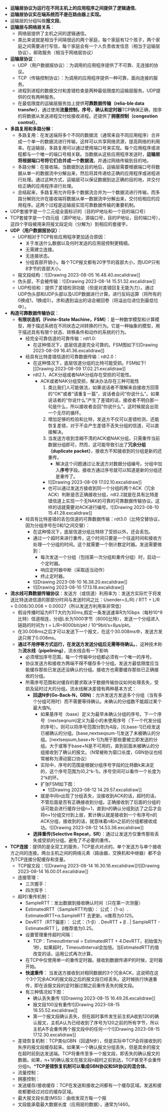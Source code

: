 - **运输层协议为运行在不同主机上的应用程序之间提供了逻辑通信**。
- **运输层协议实在端系统而不是在路由器上实现。**
- 运输层的分组叫做**报文段**。
- **运输层与网络层关系**：
	- 网络层提供了主机之间的逻辑通信。
	- 类比来说就是相当于间隔很远的两个家庭，每个家庭有12个孩子，两个家庭之间需要进行写信，每个家庭会有一个人负责收发信息（相当于运输层协议），邮政服务（相当于网络层协议）
- **运输层协议**：
	- UDP（用户数据报协议）：为调用的应用程序提供了不可靠、无连接的协议。
	- TCP（传输控制协议）：为调用的应用程序提供一种可靠，面向连接的服务。
	- 进程到进程的数据交付和差错检查是两种最低限度的运输层服务。UDP提供的仅有两种服务。
	- 在最低限度的运输层服务加上提供**可靠数据传输（relia-ble data transfer）**，通过使用**流量控制，序号，确认和定时器**TCP确保正确，按序的将数据从发送进程交付给接收进程。还提供了**拥塞控制（congestion control）**。
- **多路复用和多路分解**：
	- 多路复用：在发送端将多个不同的数据流（通常来自不同应用程序）合并成一个单一的数据流进行传输，这样可以共享网络资源，提高网络的利用率。在运输层，多路复用可以通过使用端口号来实现。每个应用程序或进程都与一个唯一的端口号相关联。当数据从这些应用程序发送时，**运输层将根据端口号将它们合并成一个数据流**，并通过网络传输到目的地。
	- 多路分解：在接收端，当数据到达目的地后，运输层需要根据端口号将数据从单一的数据流中分解出来，然后将其传递给正确的应用程序或进程进行处理。通过这种方式，运输层可以保证数据到达正确的目的地，并交付给正确的应用程序进行处理。
	- 总结起来，多路复用允许将多个数据流合并为一个数据流进行传输，而多路分解则允许在接收端将数据从单一数据流中分解出来，交付给相应的应用程序。这两个过程是运输层实现可靠数据传输的重要机制。
- UDP套接字是一个二元组全面标识的（目的IP地址和一个目的端口号）
- TCP套接字是一个四元组（源IP地址，源端口号，目的IP地址，目的端口号），这四个字段被用来将报文段定向（分解为）到相应的套接字。
- **UDP（用户数据报协议）**：
	- UDP相对于TCP有些应用程序更加适合原因：
		- 关于发送什么数据以及何时发送的应用层控制更精细。
		- 无需建立连接。
		- 无连接状态。
		- 分组首部开销小。每个TCP报文都有20字节的首部大小，而UDP只有8字节的首部大小。
	- 报文段结构：![[Drawing 2023-08-05 16.48.40.excalidraw]]
	- 伪头部，不会被传输：![[Drawing 2023-08-14 15.51.32.excalidraw]]
	- UDP检验和：提供了差错检测功能（但是对差错回复无能为力）。通过UDP伪头部和UDP头部以及UDP数据进行计算。进行反码运算（将所有的0换成1，1换成0）。求和遇到溢出的话会被回卷（将溢出位进位到最低位中）。
- **构造可靠数据传输协议**：
	- **有限状态机（Finite-State Machine，FSM）**：是一种数学模型和计算模型，用于描述系统在不同状态之间转换的行为。它是一种抽象的模型，用于描述具有有限个状态、转移条件和动作的系统的行为。
		- 经完全可靠信道的可靠传输：rdt1.0:
			- 在这种情况下，底层信道是完全可靠的。FSM图如下![[Drawing 2023-08-09 16.41.36.excalidraw]]
		- 经具有比特差错信道的可靠数据传输：rdt2.0：
			- 在这种情况下，底层信道分组的比特可能受损。FSM如下![[Drawing 2023-08-09 17.02.21.excalidraw]]
			- rdt2.1，ACK分组或者NAK分组存在受损的可能性。
				- ACK或者NAK分组受损，解决办法存在三种可能性
					1. 类比我们人可能做法，如果说话者不理解来自接收方回答的“OK”或者“请重复一篇”，说话者会问“你说什么”。如果说话者的“你说什么”产生了差错的话，接收者不明白那一句是什么，所以接收者会回“你说什么”。这时候就会出现一个无尽的循环。
					2. 增加足够的检验和比特，发送方不仅可以差错检测，还能恢复差错，对于不会产生差错不丢失分组的信道，可以直接解决。
					3. 当发送方收到含糊不清的ACK或NAK分组，只需重传当前数据分组即可，然而，这可能导致引出了**冗余分组（duplicate packet）**，接收方不知接收到的分组是新的还重传。
						- 解决这个问题通过让发送方对数据分组编号。分组中加入**序号**字段。接收方通过序号就可以知道是新的分组还是重传了。
					- ![[Drawing 2023-08-09 17.02.10.excalidraw]]
					- 也可以通过发送方接收到同一个分组的两个ACK（冗余ACK）判断是否正确接收分组，rdt2.2就是在具有比特差错信道上实现一个无NAK的可靠的可靠数据传输协议。这样的话就需要对ACK进行编号。![[Drawing 2023-08-10 15.41.28.excalidraw]]
		- 经具有比特差错的丢包信道的可靠数据传输：rdt3.0（比特交替协议，因为分组序号在0和1之间交替）：
			- 在这种情况下，底层信道分组比特除了受损以外，还会丢包。
			- 通过一个超时来进行重传，这个时间只要是一个往返时间和接收方处理一个分组的时间。这个就需要一个倒计数定时器。发送需要做到：
				- 每次发送一个分组（包括第一次分组和重传分组）时，启动一个定时器。
				- 响应定时器中断（采取适当动作）
				- 终止定时器。
			- ![[Drawing 2023-08-10 16.38.20.excalidraw]]
			- ![[Drawing 2023-08-10 17.13.18.excalidraw]]
- **流水线可靠数据传输协议**：发送方（或信道）利用率为：发送方实际忙于将发送比特送进信道的那部分时间与发送时间之比：Usender=(L/R) / RTT + L/R = 0.008/30.008 = 0.00027（所以发送方利用率非常低） 
	- 假设传播时延为RTT大约为30ms,假定一条发送速率R为1Gbps（每秒10^9比特）信道相连，分组L长为1000字节（8000比特），发送一个分组进入链路的时间为 t = L/R=8000bit/pkt / 10^9bit/s=8μs/pkt。
	- 在30.008ms之后才可以发送下一个报文，在这个30.008ms中，发送方发送只用了0.008ms。 
	- **通过不用停等方式运行，在发送方发送分组后无需等待确认。**，这种技术称为**流水线（pipelining）**，流水线会有一下影响
		- 必须增加序号范围，每一个传输中分组都必须有一个唯一的序号。
		- 协议发送方和接收方两端不得不缓存多个分组。发送方最低限度应当能缓存那些已发送还没确认的分组。接收方也需要缓存那些已正确接收的分组。
		- 所需序号范围和对缓存的要求取决于数据传输协议如何处理丢失，受损及延时过大的分组。流水线解决差错有两种基本方式：
			- **回退N步(Go-Back-N，GBN)**：允许发送方发送多个分组（当有多个分组可用时）而不需要等待确认。未确认的分组数不能超过某个最大值N。
				- 如果基序号（base）定义为最早未确认分组的序号。下一个序号（nextseqnum)定义为最小的未使用序号（下一个代发分组的序号）。则可以将序号范围分割为4段，[0,base-1]已经发送已被确认的分组。[base,nextseqsum-1]发送了未被确认的分组。[nextseqsum,base+N-1]为用于那些要被立即发送的分组。大于或等于base+N是不可用的，直到前面未被确认的分组接收到了确认的报文。（N常被称为窗口长度，GBN协议也经常被称为滑动窗口协议）
				- 实际中，序号的范围是根据分组序号字段的比特数k来决定的，这个序号范围为(0,2^k-1)。序号空间可以看作一个长度为2^k的环。
				- 扩张FSM如下图：
					- ![[Drawing 2023-08-12 14.29.57.excalidraw]]
				- 就是中间n出现了分组丢失，没接收到ACK的话，超时的话，不管后面是否有正确接收到分组。正确接收到了后面的分组的话可能会进行缓存分组n+1，直到n的确认分组到达了之后才会将n+1分组交付到上层，累计确认就是接收到一个有序号n的ACK分组，接收到的话，就意味着n和n之前的分组都接收成功。![[Drawing 2023-08-12 14.53.38.excalidraw]]
			- **选择重传(Selective Repeat，SR）**：通过让发送方仅重传那些丢失或受损的分组。避免了不必要的重传。
- **TCP连接**：提供的是全双工的服务，TCP是点对点的。单个发送方与单个接收方之间的连接。两台主机之间的网络元素（路由器，交换机和中继器）都不会为TCP连接分配缓存和变量。
	- TCP报文段：![[Drawing 2023-08-14 16.30.16.excalidraw]]![[Drawing 2023-08-14 16.00.01.excalidraw]]
	- 连接管理：
		- 三次握手：
		- 四次挥手：
	- 超时/重传机制：
		- SampleRTT：发出数据到接收确认时间（只在第一次测量）
		- EstimatedRTT（SampleRTT均值）：
		  公式：（1-α）. EstimatedRTT+α.SampleRTT 去更新。α推荐为0.125。
		- DevRTT（RTT偏差）：
		  公式：（1-β）. DevRTT + β . | SampleRTT - EstimatedRTT |。β推荐值为0.25。 
		- 设置管理重传超时间隔：
			- TCP：TimeoutInterval = EstimatedRTT + 4.DevRTT，初始值为1秒，如果超时，TimeoutInterval会加倍。当EstimatedRTT的值改变的话，运用公式再次计算。
		- 在TCP中仅使用单一的重传定时器。接收到数据传递IP的时候，定时器开始。
		- **快速重传**：  当发送方接收到对相同数据的3个冗余ACK，这说明在这个3个冗余ACK的报文段之后的报文段已经丢失。这时候执行快速重传，即在该报文段的定时器过期之前重传丢失的报文段。
		- 有三种情况如下图：
			- 确认丢失重传 ![[Drawing 2023-08-15 16.49.26.excalidraw]]
			- 报文段100没有重传![[Drawing 2023-08-15 16.55.52.excalidraw]]
			- 第一个报文段确认丢失，但在超时事件发生前主机A收到120的确认报文，主机A认为已经收到了序号为120之前的所有字节，所以主机A不会重传两个报文段中的任何一个![[Drawing 2023-08-15 17.12.30.excalidraw]]
	- 差错恢复机制：TCP类似GBN（回退N步），但是实际中TCP会将接收到的失序的报文段缓存起来。如果某一个确认报文分组丢失，但是其余的报文在超时前到达发送端。TCP将重传至多一个报文段，即丢失的确认报文的数据。如果，n+1的确认报文在报文段n超时之前到达，TCP甚至不会重传分组n。***TCP差错恢复机制可以看成GBN协议和SR协议的混合体**。
	- 流量控制：
	- 拥塞控制：
	- 发送缓存/接收缓存：TCP在发送和接收之间都有一个缓存区域。发送和接收都要经过对应的缓存区域。
	- 最大报文段长度(MSS)：由收发双方每一个报
	- 文段能承载最大数据长度（应用层的数据），通常为1460。